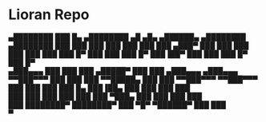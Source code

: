 # Lioran Repo
 ▄████████ ███    █▄   ▄████████    ▄█   ▄█▄  ▄██████▄     ▄████████    ▄████████ 
  ███    ███ ███    ███ ███    ███   ███ ▄███▀ ███    ███   ███    ███   ███    ███ 
  ███    █▀  ███    ███ ███    █▀    ███▐██▀   ███    ███   ███    █▀    ███    █▀  
 ▄███▄▄▄     ███    ███ ███         ▄█████▀    ███    ███  ▄███▄▄▄      ▄███▄▄▄     
▀▀███▀▀▀     ███    ███ ███        ▀▀█████▄    ███    ███ ▀▀███▀▀▀     ▀▀███▀▀▀     
  ███        ███    ███ ███    █▄    ███▐██▄   ███    ███   ███          ███        
  ███        ███    ███ ███    ███   ███ ▀███▄ ███    ███   ███          ███        
  ███        ████████▀  ████████▀    ███   ▀█▀  ▀██████▀    ███          ███        
                                     ▀                                              
